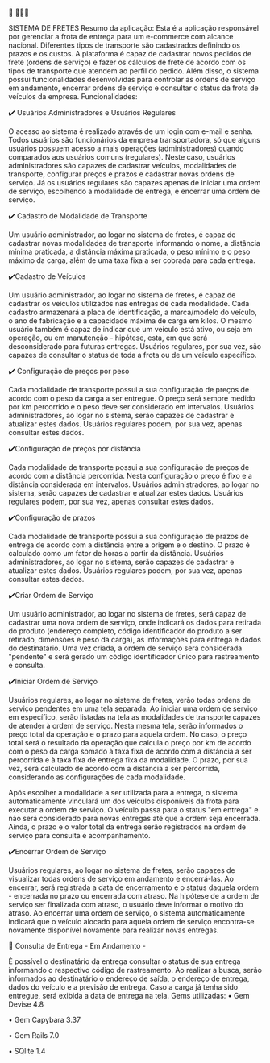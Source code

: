 🚚 🚚🚚🚚

SISTEMA DE FRETES
Resumo da aplicação:
Esta é a aplicação responsável por gerenciar a frota de entrega para um e-commerce com alcance nacional. Diferentes tipos de transporte são cadastrados definindo os prazos e os custos. A plataforma é capaz de cadastrar novos pedidos de frete (ordens de serviço) e fazer os cálculos de frete de acordo com os tipos de transporte que atendem ao perfil do pedido. Além disso, o sistema possui funcionalidades desenvolvidas para controlar as ordens de serviço em andamento, encerrar ordens de serviço e consultar o status da frota de veículos da empresa.
Funcionalidades:

✔️ Usuários Administradores e Usuários Regulares

O acesso ao sistema é realizado através de um login com e-mail e senha. Todos usuários são funcionários da empresa transportadora, só que alguns usuários possuem acesso a mais operações (administradores) quando comparados aos usuários comuns (regulares). Neste caso, usuários administradores são capazes de cadastrar veículos, modalidades de transporte, configurar preços e prazos e cadastrar novas ordens de serviço. Já os usuários regulares são capazes apenas de iniciar uma ordem de serviço, escolhendo a modalidade de entrega, e encerrar uma ordem de serviço.

✔️ Cadastro de Modalidade de Transporte

Um usuário administrador, ao logar no sistema de fretes, é capaz de cadastrar novas modalidades de transporte informando o nome, a distância mínima praticada, a distância máxima praticada, o peso mínimo e o peso máximo da carga, além de uma taxa fixa a ser cobrada para cada entrega.

✔️Cadastro de Veículos

Um usuário administrador, ao logar no sistema de fretes, é capaz de cadastrar os veículos utilizados nas entregas de cada modalidade. Cada cadastro armazenará a placa de identificação, a marca/modelo do veículo, o ano de fabricação e a capacidade máxima de carga em kilos. O mesmo usuário também é capaz de indicar que um veículo está ativo, ou seja em operação, ou em manutenção - hipótese, esta, em que será desconsiderado para futuras entregas. Usuários regulares, por sua vez, são capazes de consultar o status de toda a frota ou de um veículo específico.

✔️ Configuração de preços por peso

Cada modalidade de transporte possui a sua configuração de preços de acordo com o peso da carga a ser entregue. O preço será sempre medido por km percorrido e o peso deve ser considerado em intervalos. Usuários administradores, ao logar no sistema, serão capazes de cadastrar e atualizar estes dados. Usuários regulares podem, por sua vez, apenas consultar estes dados.

✔️Configuração de preços por distância

Cada modalidade de transporte possui a sua configuração de preços de acordo com a distância percorrida. Nesta configuração o preço é fixo e a distância considerada em intervalos. Usuários administradores, ao logar no sistema, serão capazes de cadastrar e atualizar estes dados. Usuários regulares podem, por sua vez, apenas consultar estes dados.

✔️Configuração de prazos

Cada modalidade de transporte possui a sua configuração de prazos de entrega de acordo com a distância entre a origem e o destino. O prazo é calculado como um fator de horas a partir da distância. Usuários administradores, ao logar no sistema, serão capazes de cadastrar e atualizar estes dados. Usuários regulares podem, por sua vez, apenas consultar estes dados.

✔️Criar Ordem de Serviço

Um usuário administrador, ao logar no sistema de fretes, será capaz de cadastrar uma nova ordem de serviço, onde indicará os dados para retirada do produto (endereço completo, código identificador do produto a ser retirado, dimensões e peso da carga), as informações para entrega e dados do destinatário. Uma vez criada, a ordem de serviço será considerada "pendente" e será gerado um código identificador único para rastreamento e consulta.

✔️Iniciar Ordem de Serviço

Usuários regulares, ao logar no sistema de fretes, verão todas ordens de serviço pendentes em uma tela separada. Ao iniciar uma ordem de serviço em específico, serão listadas na tela as modalidades de transporte capazes de atender à ordem de serviço. Nesta mesma tela, serão informados o preço total da operação e o prazo para aquela ordem.
No caso, o preço total será o resultado da operação que calcula o preço por km de acordo com o peso da carga somado à taxa fixa de acordo com a distância a ser percorrida e à taxa fixa de entrega fixa da modalidade. O prazo, por sua vez, será calculado de acordo com a distância a ser percorrida, considerando as configurações de cada modalidade.

Após escolher a modalidade a ser utilizada para a entrega, o sistema automaticamente vinculará um dos veículos disponíveis da frota para executar a ordem de serviço. O veículo passa para o status "em entrega" e não será considerado para novas entregas até que a ordem seja encerrada. Ainda, o prazo e o valor total da entrega serão registrados na ordem de serviço para consulta e acompanhamento.


✔️Encerrar Ordem de Serviço

Usuários regulares, ao logar no sistema de fretes, serão capazes de visualizar todas ordens de serviço em andamento e encerrá-las. Ao encerrar, será registrada a data de encerramento e o status daquela ordem - encerrada no prazo ou encerrada com atraso. Na hipótese de a ordem de serviço ser finalizada com atraso, o usuário deve informar o motivo do atraso. Ao encerrar uma ordem de serviço, o sistema automaticamente indicará que o veículo alocado para aquela ordem de serviço encontra-se novamente disponível novamente para realizar novas entregas.

🚨 Consulta de Entrega - Em Andamento -

É possível o destinatário da entrega consultar o status de sua entrega informando o respectivo código de rastreamento. Ao realizar a busca, serão informados ao destinatário o endereço de saída, o endereço de entrega, dados do veículo e a previsão de entrega. Caso a carga já tenha sido entregue, será exibida a data de entrega na tela.
Gems utilizadas:
• Gem Devise 4.8

• Gem Capybara 3.37

• Gem Rails 7.0

• SQlite 1.4
